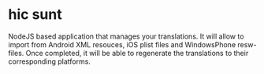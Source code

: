 # hic sunt
NodeJS based application that manages your translations. 
It will allow to import from Android XML resouces, iOS plist files and WindowsPhone resw-files. Once completed, it will 
be able to regenerate the translations to their corresponding platforms.
